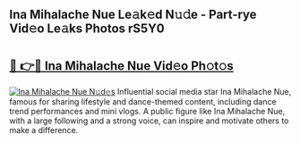 ## Ina Mihalache Nue Le𝚊k𝚎d N𝚞𝚍e - Part-rye Vid𝚎o Le𝚊ks Photos rS5Y0

# <h2><a href="http://fb4894.evod.top/?m=Ina+Mihalache+Nue">🔗 👉🔴 Ina Mihalache Nue Vid𝚎o Ph𝚘t𝚘s</a></h2>

[![Ina Mihalache Nue N𝚞d𝚎s](https://i.imgur.com/8V9OHl7.gif)](http://fb4894.evod.top/?m=Ina+Mihalache+Nue)
Influential social media star Ina Mihalache Nue, famous for sharing lifestyle and dance-themed content, including dance trend performances and mini vlogs. A public figure like Ina Mihalache Nue, with a large following and a strong voice, can inspire and motivate others to make a difference. 
